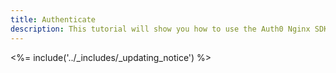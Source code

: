 ```yaml
---
title: Authenticate
description: This tutorial will show you how to use the Auth0 Nginx SDK to add authentication and authorization to your API.
---
```


<%= include('../_includes/_updating_notice') %>